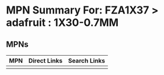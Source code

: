 



# MPN Summary For: FZA1X37 > adafruit : 1X30-0.7MM

## MPNs
  

|MPN|Direct Links|Search Links|
| :--- | :--- | :--- |
||||
